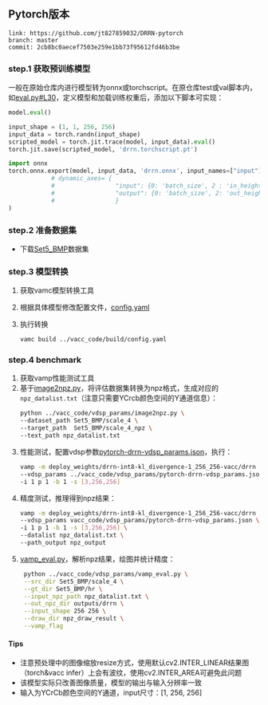 ## Pytorch版本

```
link: https://github.com/jt827859032/DRRN-pytorch
branch: master
commit: 2cb8bc0aecef7503e259e1bb73f95612fd46b3be
```

### step.1 获取预训练模型
一般在原始仓库内进行模型转为onnx或torchscript。在原仓库test或val脚本内，如[eval.py#L30](https://github.com/jt827859032/DRRN-pytorch/blob/master/eval.py#L30)，定义模型和加载训练权重后，添加以下脚本可实现：

```python
model.eval()

input_shape = (1, 1, 256, 256)
input_data = torch.randn(input_shape)
scripted_model = torch.jit.trace(model, input_data).eval()
torch.jit.save(scripted_model, 'drrn.torchscript.pt')

import onnx
torch.onnx.export(model, input_data, 'drrn.onnx', input_names=["input"], output_names=["output"], opset_version=10,
            # dynamic_axes= {
            #                 "input": {0: 'batch_size', 2 : 'in_height', 3: 'in_width'},
            #                 "output": {0: 'batch_size', 2: 'out_height', 3:'out_width'}
            #                 }
)
```


### step.2 准备数据集
- 下载[Set5_BMP](https://github.com/twtygqyy/pytorch-vdsr/tree/master/Set5)数据集

### step.3 模型转换
1. 获取vamc模型转换工具
2. 根据具体模型修改配置文件，[config.yaml](../vacc_code/build/config.yaml)
3. 执行转换

   ```bash
   vamc build ../vacc_code/build/config.yaml
   ```

### step.4 benchmark

1. 获取vamp性能测试工具
2. 基于[image2npz.py](../vacc_code/vdsp_params/image2npz.py)，将评估数据集转换为npz格式，生成对应的`npz_datalist.txt`（注意只需要YCrcb颜色空间的Y通道信息）：
    ```bash
    python ../vacc_code/vdsp_params/image2npz.py \
    --dataset_path Set5_BMP/scale_4 \
    --target_path  Set5_BMP/scale_4_npz \
    --text_path npz_datalist.txt
    ```
3. 性能测试，配置vdsp参数[pytorch-drrn-vdsp_params.json](../vacc_code/vdsp_params/pytorch-drrn-vdsp_params.json)，执行：
    ```bash
    vamp -m deploy_weights/drrn-int8-kl_divergence-1_256_256-vacc/drrn \
    --vdsp_params ../vacc_code/vdsp_params/pytorch-drrn-vdsp_params.json \
    -i 1 p 1 -b 1 -s [3,256,256]
    ```
4. 精度测试，推理得到npz结果：
    ```bash
    vamp -m deploy_weights/drrn-int8-kl_divergence-1_256_256-vacc/drrn \
    --vdsp_params vacc_code/vdsp_params/pytorch-drrn-vdsp_params.json \
    -i 1 p 1 -b 1 -s [3,256,256] \
    --datalist npz_datalist.txt \
    --path_output npz_output
    ```
5. [vamp_eval.py](../vacc_code/vdsp_params/vamp_eval.py)，解析npz结果，绘图并统计精度：
   ```bash
    python ../vacc_code/vdsp_params/vamp_eval.py \
    --src_dir Set5_BMP/scale_4 \
    --gt_dir Set5_BMP/hr \
    --input_npz_path npz_datalist.txt \
    --out_npz_dir outputs/drrn \
    --input_shape 256 256 \
    --draw_dir npz_draw_result \
    --vamp_flag
   ```


#### Tips
- 注意预处理中的图像缩放resize方式，使用默认cv2.INTER_LINEAR结果图（torch&vacc infer）上会有波纹，使用cv2.INTER_AREA可避免此问题
- 该模型实际只改善图像质量，模型的输出与输入分辨率一致
- 输入为YCrCb颜色空间的Y通道，input尺寸：[1, 256, 256]